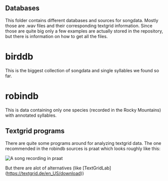 ## Databases
This folder contains different databases and sources for songdata. Mostly those are .wav files
and their corresponding textgrid information. Since those are quite big only a
few examples are actually stored in the repository, but there is information on how
to get all the files.

# birddb
This is the biggest collection of songdata and single syllables we found so far.

# robindb
This is data containing only one species (recorded in the Rocky Mountains) with annotated
syllables.

## Textgrid programs
There are quite some programs around for analyzing textgrid data. The one recommended in the robindb
sources is praat which looks roughly like this:

![A song recording in praat](http://i.imgur.com/niuwBiY.png "Praat UI")

But there are alot of alternatives (like [TextGridLab] (https://textgrid.de/en_US/download))
